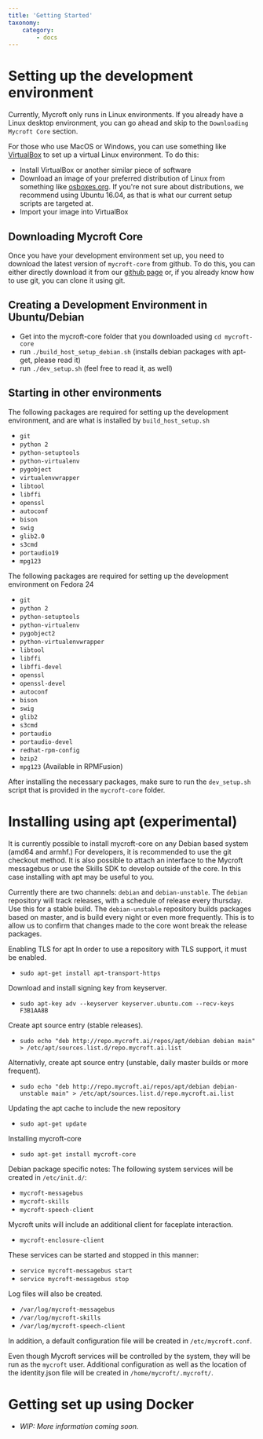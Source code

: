 ```yaml
---
title: 'Getting Started'
taxonomy:
    category:
        - docs
---
```

# Setting up the development environment

Currently, Mycroft only runs in Linux environments. If you already have a Linux desktop environment, you can go ahead and skip to the `Downloading Mycroft Core` section.

For those who use MacOS or Windows, you can use something like [VirtualBox](https://www.virtualbox.org/wiki/Downloads) to set up a virtual Linux environment. To do this:
 - Install VirtualBox or another similar piece of software
 - Download an image of your preferred distribution of Linux from something like [osboxes.org](http://www.osboxes.org/). If you're not sure about distributions, we recommend using Ubuntu 16.04, as that is what our current setup scripts are targeted at.
 - Import your image into VirtualBox

## Downloading Mycroft Core

Once you have your development environment set up, you need to download the latest version of `mycroft-core` from github.
To do this, you can either directly download it from our [github page](https://github.com/MycroftAI/mycroft-core) or, if you already know how to use git, you can clone it using git.

## Creating a Development Environment in Ubuntu/Debian
 - Get into the mycroft-core folder that you downloaded using `cd mycroft-core`
 - run `./build_host_setup_debian.sh` (installs debian packages with apt-get, please read it)
 - run `./dev_setup.sh` (feel free to read it, as well)

## Starting in other environments

The following packages are required for setting up the development environment,
 and are what is installed by `build_host_setup.sh`

 - `git`
 - `python 2`
 - `python-setuptools`
 - `python-virtualenv`
 - `pygobject`
 - `virtualenvwrapper`
 - `libtool`
 - `libffi`
 - `openssl`
 - `autoconf`
 - `bison`
 - `swig`
 - `glib2.0`
 - `s3cmd`
 - `portaudio19`
 - `mpg123`

 The following packages are required for setting up the development environment on Fedora 24

 - `git`
 - `python 2`
 - `python-setuptools`
 - `python-virtualenv`
 - `pygobject2`
 - `python-virtualenvwrapper`
 - `libtool`
 - `libffi`
 - `libffi-devel`
 - `openssl`
 - `openssl-devel`
 - `autoconf`
 - `bison`
 - `swig`
 - `glib2`
 - `s3cmd`
 - `portaudio`
 - `portaudio-devel`
 - `redhat-rpm-config`
 - `bzip2`
 - `mpg123` (Available in RPMFusion)

After installing the necessary packages, make sure to run the `dev_setup.sh` script that is provided in the `mycroft-core` folder.

# Installing using apt (experimental)
It is currently possible to install mycroft-core on any Debian based system (amd64 and armhf.) For developers, it is recommended to use the git checkout method. It is also possible to attach an interface to the Mycroft messagebus or use the Skills SDK to develop outside of the core. In this case installing with apt may be useful to you.

Currently there are two channels: `debian` and `debian-unstable`. The `debian` repository will track releases, with a schedule of release every thursday. Use this for a stable build. The `debian-unstable` repository builds packages based on master, and is build every night or even more frequently. This is to allow us to confirm that changes made to the core wont break the release packages.

 Enabling TLS for apt
 In order to use a repository with TLS support, it must be enabled.
 - `sudo apt-get install apt-transport-https`


Download and install signing key from keyserver.
 - `sudo apt-key adv --keyserver keyserver.ubuntu.com --recv-keys F3B1AA8B`


Create apt source entry (stable releases).
 - `sudo echo "deb http://repo.mycroft.ai/repos/apt/debian debian main" > /etc/apt/sources.list.d/repo.mycroft.ai.list`


Alternativly, create apt source entry (unstable, daily master builds or more frequent).
 - `sudo echo "deb http://repo.mycroft.ai/repos/apt/debian debian-unstable main" > /etc/apt/sources.list.d/repo.mycroft.ai.list`

Updating the apt cache to include the new repository
 - `sudo apt-get update`


Installing mycroft-core
 - `sudo apt-get install mycroft-core`


Debian package specific notes:
The following system services will be created in `/etc/init.d/`:
 - `mycroft-messagebus`
 - `mycroft-skills`
 - `mycroft-speech-client`

Mycroft units will include an additional client for faceplate interaction.
 - `mycroft-enclosure-client`


These services can be started and stopped in this manner:
 - `service mycroft-messagebus start`
 - `service mycroft-messagebus stop`


Log files will also be created.
 - `/var/log/mycroft-messagebus`
 - `/var/log/mycroft-skills`
 - `/var/log/mycroft-speech-client`


In addition, a default configuration file will be created in `/etc/mycroft.conf`.

Even though Mycroft services will be controlled by the system, they will be run as the `mycroft` user. Additional configuration as well as the location of the identity.json file will be created in `/home/mycroft/.mycroft/`.

# Getting set up using Docker
- <i>WIP: More information coming soon.</i>
